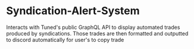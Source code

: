 # Syndication-Alert-System
Interacts with Tuned's public GraphQL API to display automated trades produced by syndications. Those trades are then formatted and outputted to discord automatically for user's to copy trade 
